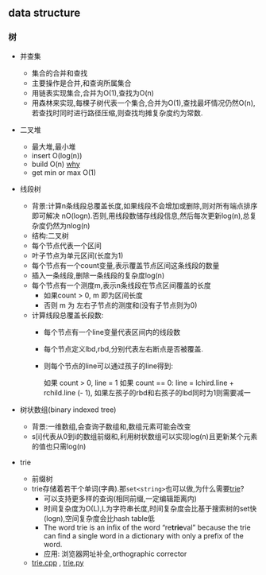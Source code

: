 ## data structure

### 树

- 并查集

    - 集合的合并和查找
    - 主要操作是合并,和查询所属集合
    - 用链表实现集合,合并为O(1),查找为O(n)
    - 用森林来实现,每棵子树代表一个集合,合并为O(1),查找最坏情况仍然O(n),若查找时同时进行路径压缩,则查找均摊复杂度约为常数.

- 二叉堆

     - 最大堆,最小堆
     - insert O(log(n))
     - build O(n) [why](http://stackoverflow.com/questions/9755721/how-can-building-a-heap-be-on-time-complexity)
     - get min or max O(1)

- 线段树
    - 背景:计算n条线段总覆盖长度,如果线段不会增加或删除,则对所有端点排序即可解决 nO(logn).否则,用线段数储存线段信息,然后每次更新log(n),总复杂度仍然为nlog(n)
    - 结构:二叉树
    - 每个节点代表一个区间
    - 叶子节点为单元区间(长度为1)
    - 每个节点有一个count变量,表示覆盖节点区间这条线段的数量
    - 插入一条线段,删除一条线段的复杂度log(n)
    - 每个节点有一个测度m,表示n条线段在节点区间覆盖的长度
        - 如果count > 0, m 即为区间长度
        - 否则 m 为 左右子节点的测度和(没有子节点则为0)
    - 计算线段总覆盖长段数:
        - 每个节点有一个line变量代表区间内的线段数
        - 每个节点定义lbd,rbd,分别代表左右断点是否被覆盖.
        - 则每个节点的line可以通过孩子的line得到:

            如果 count > 0, line = 1
            如果 count == 0:
            line = lchird.line + rchild.line (- 1), 如果左孩子的rbd和右孩子的lbd同时为1则需要减一

- 树状数组(binary indexed tree)
    - 背景:一维数组,会查询子数组和,数组元素可能会改变
    - s[i]代表从0到i的数组前缀和,利用树状数组可以实现log(n)且更新某个元素的值也只需log(n)

- trie

    - 前缀树
    - trie存储着若干个单词(字典).那```set<string>```也可以做,为什么需要[trie](https://www.topcoder.com/community/data-science/data-science-tutorials/using-tries/)?
        - 可以支持更多样的查询(相同前缀,一定编辑距离内)
        - 时间复杂度为O(L),L为字符串长度,时间复杂度会比基于搜索树的set快(logn),空间复杂度会比hash table低
        - The word trie is an infix of the word “re**trie**val” because the trie can find a single word in a dictionary with only a prefix of the word.
        - 应用: 浏览器网址补全,orthographic corrector
    - [trie.cpp](trie.cpp) , [trie.py](trie.cpp)
    
